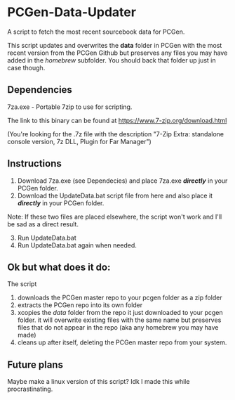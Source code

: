 # PCGen-Data-Updater
A script to fetch the most recent sourcebook data for PCGen.

This script updates and overwrites the **data** folder in PCGen with the most recent version from the PCGen Github but preserves any files you may have added in the *homebrew* subfolder. You should back that folder up just in case though.

## Dependencies
7za.exe - Portable 7zip to use for scripting. 

The link to this binary can be found at https://www.7-zip.org/download.html 

(You're looking for the .7z file with the description "7-Zip Extra: standalone console version, 7z DLL, Plugin for Far Manager")

## Instructions
1) Download 7za.exe (see Dependecies) and place 7za.exe ***directly*** in your PCGen folder.
2) Download the UpdateData.bat script file from here and also place it ***directly*** in your PCGen folder.

Note: If these two files are placed elsewhere, the script won't work and I'll be sad as a direct result. 

3) Run UpdateData.bat
4) Run UpdateData.bat again when needed.

## Ok but what does it do:
The script 
1) downloads the PCGen master repo to your pcgen folder as a zip folder
2) extracts the PCGen repo into its own folder
3) xcopies the *data* folder from the repo it just downloaded to your pcgen folder. it will overwrite existing files with the same name but preserves files that do not appear in the repo (aka any homebrew you may have made)
4) cleans up after itself, deleting the PCGen master repo from your system.
      
## Future plans
Maybe make a linux version of this script? Idk I made this while procrastinating.
